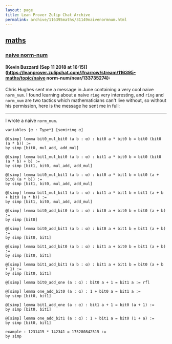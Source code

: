 ```yaml
---
layout: page
title: Lean Prover Zulip Chat Archive 
permalink: archive/116395maths/31149naivenormnum.html
---
```


## [maths](index.html)
### [naive norm-num](31149naivenormnum.html)

#### [Kevin Buzzard (Sep 11 2018 at 16:15)](https://leanprover.zulipchat.com/#narrow/stream/116395-maths/topic/naive norm-num/near/133735274):
Chris Hughes sent me a message in June containing a very cool naive `norm_num`. I found learning about a naive `ring` very interesting, and `ring` and `norm_num` are two tactics which mathematicians can't live without, so without his permission, here is the message he sent me in full:

***
I wrote a naive `norm_num`.

```lean
variables {α : Type*} [semiring α]

@[simp] lemma bit0_mul_bit0 (a b : α) : bit0 a * bit0 b = bit0 (bit0 (a * b)) :=
by simp [bit0, mul_add, add_mul]

@[simp] lemma bit1_mul_bit0 (a b : α) : bit1 a * bit0 b = bit0 (bit0 (a * b) + b) :=
by simp [bit1, bit0, mul_add, add_mul]

@[simp] lemma bit0_mul_bit1 (a b : α) : bit0 a * bit1 b = bit0 (a + bit0 (a * b)) :=
by simp [bit1, bit0, mul_add, add_mul]

@[simp] lemma bit1_mul_bit1 (a b : α) : bit1 a * bit1 b = bit1 (a + b + bit0 (a * b)) :=
by simp [bit1, bit0, mul_add, add_mul]

@[simp] lemma bit0_add_bit0 (a b : α) : bit0 a + bit0 b = bit0 (a + b) :=
by simp [bit0]

@[simp] lemma bit0_add_bit1 (a b : α) : bit0 a + bit1 b = bit1 (a + b) :=
by simp [bit0, bit1]

@[simp] lemma bit1_add_bit0 (a b : α) : bit1 a + bit0 b = bit1 (a + b) :=
by simp [bit0, bit1]

@[simp] lemma bit1_add_bit1 (a b : α) : bit1 a + bit1 b = bit0 (a + b + 1) :=
by simp [bit0, bit1]

@[simp] lemma bit0_add_one (a : α) : bit0 a + 1 = bit1 a := rfl

@[simp] lemma one_add_bit0 (a : α) : 1 + bit0 a = bit1 a :=
by simp [bit0, bit1]

@[simp] lemma bit1_add_one (a : α) : bit1 a + 1 = bit0 (a + 1) :=
by simp [bit0, bit1]

@[simp] lemma one_add_bit1 (a : α) : 1 + bit1 a = bit0 (1 + a) :=
by simp [bit0, bit1]

example : 1231415 * 142341 = 175280842515 :=
by simp
```

